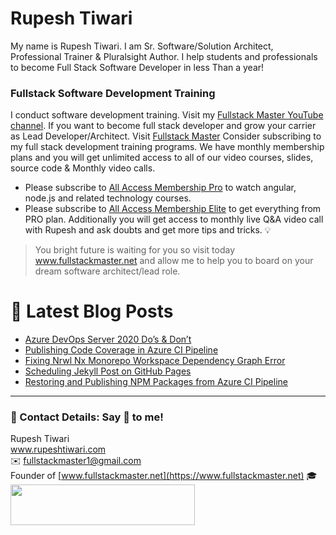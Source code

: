 # Rupesh Tiwari

My name is Rupesh Tiwari. I am Sr. Software/Solution Architect, Professional Trainer & Pluralsight Author. I help students and professionals to become Full Stack Software Developer in less Than a year!

### Fullstack Software Development Training

I conduct software development training. Visit my [Fullstack Master YouTube channel](https://youtube.com/fullstackmaster). If you want to become full stack developer and grow your carrier as Lead Developer/Architect. Visit [Fullstack Master](https://www.fullstackmaster.net) Consider subscribing to my full stack development training programs. We have monthly membership plans and you will get unlimited access to all of our video courses, slides, source code & Monthly video calls.

- Please subscribe to [All Access Membership Pro](www.fullstackmaster.net/pro) to watch angular, node.js and related technology courses.
- Please subscribe to [All Access Membership Elite](www.fullstackmaster.net/elite) to get everything from PRO plan. Additionally you will get access to monthly live Q&A video call with Rupesh and ask doubts and get more tips and tricks.
💡
> You bright future is waiting for you so visit today www.fullstackmaster.net and allow me to help you to board on your dream software architect/lead role.

# 📩 Latest Blog Posts

<!-- BLOG-POST-LIST:START -->
- [Azure DevOps Server 2020 Do’s &amp; Don’t](https://www.rupeshtiwari.com/blog/devops/azure-devops-server-2020-dos-dont/)
- [Publishing Code Coverage in Azure CI Pipeline](https://www.rupeshtiwari.com/blog/publishing-code-coverage-in-azure-ci-pipeline/)
- [Fixing Nrwl Nx Monorepo Workspace Dependency Graph Error](https://www.rupeshtiwari.com/blog/fixing-nrwl-nx-monorepo-dependency-graph-error/)
- [Scheduling Jekyll Post on GitHub Pages](https://www.rupeshtiwari.com/blog/scheduling-jekyll-post-on-github-pages/)
- [Restoring and Publishing NPM Packages from Azure CI Pipeline](https://www.rupeshtiwari.com/blog/restoring-and-publishing-npm-from-azure-ci-pipeline/)
<!-- BLOG-POST-LIST:END -->

---

### 💖 Contact Details: Say 👋 to me!

Rupesh Tiwari\
www.rupeshtiwari.com \
✉️ <fullstackmaster1@gmail.com> \
Founder of [www.fullstackmaster.net](https://www.fullstackmaster.net) 🎓 \
[<img src="https://i.imgur.com/9OCLciM.png" width="295" height="65">](http://www.fullstackmaster.net)
